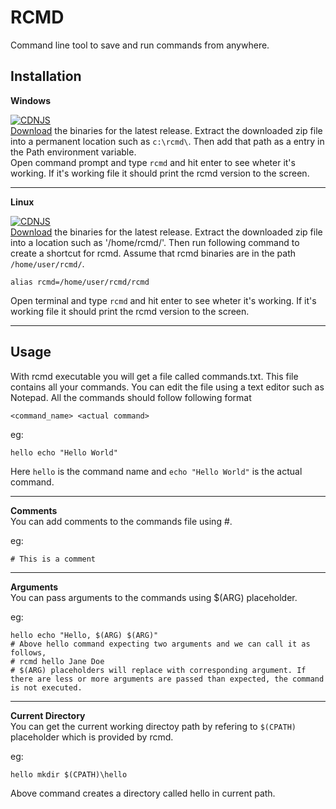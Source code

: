 # RCMD
 Command line tool to save and run commands from anywhere.

## Installation
 **Windows**  
   
 [![CDNJS](https://img.shields.io/badge/Download%20for-Windows-brightgreen)](https://github.com/YohanSandun/rcmd/releases/download/V1.0.2/rcmd-windows.zip)  
 [Download](https://github.com/YohanSandun/rcmd/releases/download/V1.0.2/rcmd-windows.zip) the binaries for the latest release. Extract the downloaded zip file into a permanent location such as `c:\rcmd\`. Then add that path as a entry in the Path environment variable.  
 Open command prompt and type `rcmd` and hit enter to see wheter it's working. If it's working file it should print the rcmd version to the screen.
   
------
 **Linux**
   
 [![CDNJS](https://img.shields.io/badge/Download%20for-Linux-blue)](https://github.com/YohanSandun/rcmd/releases/download/V1.0.2/rcmd-linux.zip)  
 [Download](https://github.com/YohanSandun/rcmd/releases/download/V1.0.2/rcmd-linux.zip) the binaries for the latest release. Extract the downloaded zip file into a location such as '/home/rcmd/'. Then run following command to create a shortcut for rcmd. Assume that rcmd binaries are in the path `/home/user/rcmd/`.
 
    alias rcmd=/home/user/rcmd/rcmd

 Open terminal and type `rcmd` and hit enter to see wheter it's working. If it's working file it should print the rcmd version to the screen.

-----

## Usage 
 With rcmd executable you will get a file called commands.txt. This file contains all your commands. You can edit the file using a text editor such as Notepad. All the commands should follow following format
 
    <command_name> <actual command>

 eg:  

    hello echo "Hello World"

 Here `hello` is the command name and `echo "Hello World"` is the actual command.  

------
  
**Comments**  
You can add comments to the commands file using #.

eg:  

    # This is a comment

------

**Arguments**  
You can pass arguments to the commands using $(ARG) placeholder.

eg:  

    hello echo "Hello, $(ARG) $(ARG)"
    # Above hello command expecting two arguments and we can call it as follows,
    # rcmd hello Jane Doe
    # $(ARG) placeholders will replace with corresponding argument. If there are less or more arguments are passed than expected, the command is not executed.

------
**Current Directory**  
You can get the current working directoy path by refering to `$(CPATH)` placeholder which is provided by rcmd.
  
eg:  

    hello mkdir $(CPATH)\hello

Above command creates a directory called hello in current path.